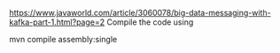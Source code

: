 https://www.javaworld.com/article/3060078/big-data-messaging-with-kafka-part-1.html?page=2
Compile the code using 

mvn compile assembly:single
